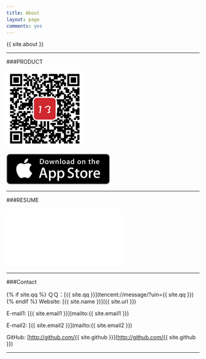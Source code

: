 ```yaml
---
title: About
layout: page
comments: yes
---
```


{{ site.about }}

----

###PRODUCT

![](/image/app_thirteen.png)

[![](/image/AppStore.svg)](https://itunes.apple.com/us/app/thirteen!/id1072124511?ls=1&mt=8)


---------------------------------
###RESUME

![RESUME](../resume/cv.pdf)

------------
###Contact

{% if site.qq %}
ＱＱ：[{{ site.qq }}](tencent://message/?uin={{ site.qq }})
{% endif %}
Website: [{{ site.name }}]({{ site.url }})

E-mail1: [{{ site.email1 }}](mailto:{{ site.email1 }})

E-mail2: [{{ site.email2 }}](mailto:{{ site.email2 }})

GitHub: [http://github.com/{{ site.github }}](http://github.com/{{ site.github }})

----
